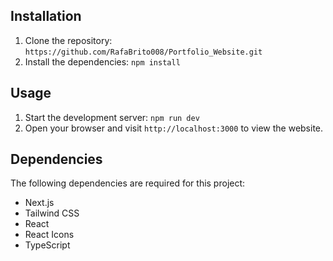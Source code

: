 ## Installation

1. Clone the repository: `https://github.com/RafaBrito008/Portfolio_Website.git`
2. Install the dependencies: `npm install`

## Usage

1. Start the development server: `npm run dev`
2. Open your browser and visit `http://localhost:3000` to view the website.

## Dependencies

The following dependencies are required for this project:

- Next.js
- Tailwind CSS
- React
- React Icons
- TypeScript
